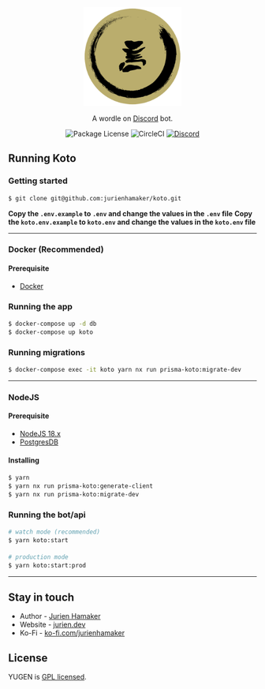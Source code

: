 <p align="center">
  <a href="https://discord.gg/UttZbEd9zn" target="blank"><img src="https://raw.githubusercontent.com/jurienhamaker/Yugen/main/assets/koto%20sticker.png" width="200" alt="Koto logo" /></a>
</p>

  <p align="center">A wordle on <a href="http://discord.com" target="_blank">Discord</a> bot.</p>
    <p align="center">
      <img src="https://img.shields.io/github/license/jurrienhamaker/koto" alt="Package License" />
      <img src="https://img.shields.io/github/actions/workflow/status/jurienhamaker/koto/koto.yml" alt="CircleCI" />
      <a href="https://discord.gg/UttZbEd9zn" target="_blank"><img src="https://img.shields.io/badge/discord-online-brightgreen.svg" alt="Discord"/></a>
    </p>
  <!--[![Backers on Open Collective](https://opencollective.com/nest/backers/badge.svg)](https://opencollective.com/nest#backer)
  [![Sponsors on Open Collective](https://opencollective.com/nest/sponsors/badge.svg)](https://opencollective.com/nest#sponsor)-->

## Running Koto

### Getting started

```bash
$ git clone git@github.com:jurienhamaker/koto.git
```

**Copy the `.env.example` to `.env` and change the values in the `.env` file**
**Copy the `koto.env.example` to `koto.env` and change the values in the `koto.env` file**

---

### Docker (Recommended)

#### Prerequisite

-   [Docker](https://www.docker.com/)

### Running the app

```bash
$ docker-compose up -d db
$ docker-compose up koto
```

### Running migrations

```bash
$ docker-compose exec -it koto yarn nx run prisma-koto:migrate-dev
```

---

### NodeJS

#### Prerequisite

-   [NodeJS 18.x](https://nodejs.org/en/download)
-   [PostgresDB](https://www.postgresql.org/)

#### Installing

```bash
$ yarn
$ yarn nx run prisma-koto:generate-client
$ yarn nx run prisma-koto:migrate-dev
```

### Running the bot/api

```bash
# watch mode (recommended)
$ yarn koto:start

# production mode
$ yarn koto:start:prod
```

---

## Stay in touch

-   Author - [Jurien Hamaker](https://jurien.dev)
-   Website - [jurien.dev](https://jurien.dev/)
-   Ko-Fi - [ko-fi.com/jurienhamaker](https://ko-fi.com/jurienhamaker)

## License

YUGEN is [GPL licensed](LICENSE).
